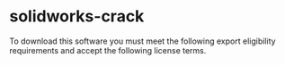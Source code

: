 # solidworks-crack
To download this software you must meet the following export eligibility requirements and accept the following license terms.
